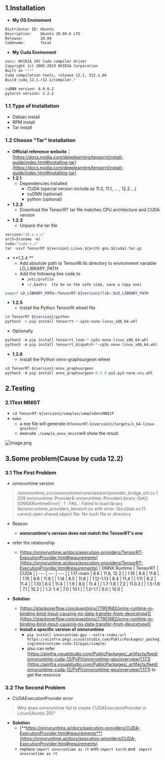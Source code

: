 ## 1.Installation
- **My OS Enviroment**
```bash
Distributor ID: Ubuntu
Description:    Ubuntu 20.04.6 LTS
Release:        20.04
Codename:       focal
```

- **My Cuda Enviroment**
```bash
nvcc: NVIDIA (R) Cuda compiler driver
Copyright (c) 2005-2023 NVIDIA Corporation
Built on ****
Cuda compilation tools, release 12.1, V12.1.66
Build cuda_12.1.r12.1/compiler.*

cuDNN version: 8.9.0.2
pytorch version: 2.2.2
```
### 1.1.Type of Installation

- Debian install
- RPM install
- Tar install
### 1.2 Choose "Tar" Installation

- **Official reference website：**[https://docs.nvidia.com/deeplearning/tensorrt/install-guide/index.html#installing-tar](https://docs.nvidia.com/deeplearning/tensorrt/install-guide/index.html#installing-tar)
- **1.2.1** 
   - Dependencies installed
      - CUDA (special version include as 11.0, 11.1, ... , 12.2....)
      - cuDNN (optional)
      - python (optional)
- **1.2.2** 
   - Download the TensorRT tar file matches CPU architecture and CUDA version
- **1.2.3**
   - Unpack the tar file
```python
version="10.x.x.x"
arch=$(uname -m)
cuda="cuda-x.x"
tar -xzvf TensorRT-${version}.Linux.${arch}-gnu.${cuda}.tar.gz
```

- **1.2.4 **
   - Add absolute path to TensorRt lib directory to environment variable LD_LIBRARY_PATH
   - Add the following line code to 
      - `/etc/profile`
      - `~/.bashrc  (to be on the safe side, save a copy one)`
```bash
export LD_LIBRARY_PATH=<TensorRT-${version}/lib>:$LD_LIBRARY_PATH
```

- **1.2.5**
   - Install the Python TensorRt wheel file
```bash
cd TensorRT-${version}/python
python3 -m pip install tensorrt-*-cp3x-none-linux_x86_64.whl
```

   - Optionally
```python
python3 -m pip install tensorrt_lean-*-cp3x-none-linux_x86_64.whl
python3 -m pip install tensorrt_dispatch-*-cp3x-none-linux_x86_64.whl
```

- **1.2.6**
   - Install the Python onnx-graphsurgeon wheel
```python
cd TensorRT-${version}/onnx_graphsurgeon
python3 -m pip install onnx_graphsurgeon-0.5.0-py2.py3-none-any.whl
```
## 2.Testing
### 2.1Test MNIST

- `cd TensorRT-${version}/samples/sampleOnnxMNIST`	
- `make`
   - a exe file will generate in`TensorRT-${version}/targets/x_64-linux-gnu/bin/ `
   - execute `./sample_onnx_mnist`will show the result.

![image.png](https://cdn.nlark.com/yuque/0/2024/png/34805283/1712425722353-84e57218-a921-4b92-8ed2-57b9e15cf345.png#averageHue=%232e3541&clientId=u28c8fe4f-ba6f-4&from=paste&height=589&id=ua8638230&originHeight=589&originWidth=476&originalType=binary&ratio=1&rotation=0&showTitle=false&size=16197&status=done&style=none&taskId=ud4037ae8-32a7-424c-8100-39fdfaf6926&title=&width=476)
## 3.Some problem(Cause by cuda 12.2)
### 3.1 The First Problem 

- onnxruntime version
> /onnxruntime_src/onnxruntime/core/session/provider_bridge_ort.cc:1209 onnxruntime::Provider& onnxruntime::ProviderLibrary::Get() [ONNXRuntimeError] : 1 : FAIL : Failed to load library libonnxruntime_providers_tensorrt.so with error: libcublas.so.11: cannot open shared object file: No such file or directory

- Reason
   - **onnxruntime's version does not match the TensorRT's one**
- refer the relationship
   - [https://onnxruntime.ai/docs/execution-providers/TensorRT-ExecutionProvider.html#requirements](https://onnxruntime.ai/docs/execution-providers/TensorRT-ExecutionProvider.html#requirements)
   | ONNX Runtime | TensorRT | CUDA |
   | --- | --- | --- |
   | 1.17-main | 8.6 | 11.8, 12.2 |
   | 1.16 | 8.6 | 11.8 |
   | 1.15 | 8.6 | 11.8 |
   | 1.14 | 8.5 | 11.6 |
   | 1.12-1.13 | 8.4 | 11.4 |
   | 1.11 | 8.2 | 11.4 |
   | 1.10 | 8.0 | 11.4 |
   | 1.9 | 8.0 | 11.4 |
   | 1.7-1.8 | 7.2 | 11.0.3 |
   | 1.5-1.6 | 7.1 | 10.2 |
   | 1.2-1.4 | 7.0 | 10.1 |
   | 1.0-1.1 | 6.0 | 10.0 |

- **Solution**
   - [https://stackoverflow.com/questions/77951682/onnx-runtime-io-binding-bind-input-causing-no-data-transfer-from-devicetype1](https://stackoverflow.com/questions/77951682/onnx-runtime-io-binding-bind-input-causing-no-data-transfer-from-devicetype1)
   - **Install a specific version of onnxruntime**
      - `pip install onnxruntime-gpu --extra-index-url https://aiinfra.pkgs.visualstudio.com/PublicPackages/_packaging/onnxruntime-cuda-12/pypi/simple/` 
      - also can refer [https://aiinfra.visualstudio.com/PublicPackages/_artifacts/feed/onnxruntime-cuda-12/PyPI/onnxruntime-gpu/overview/1.17.1](https://aiinfra.visualstudio.com/PublicPackages/_artifacts/feed/onnxruntime-cuda-12/PyPI/onnxruntime-gpu/overview/1.17.1) to get the resource 
### 3.2 The Second Problem

- CUDAExecutionProvider error
> Why does onnxruntime fail to create CUDAExecutionProvider in Linux(Ubuntu 20)?

- **Solution**
   - [**https://onnxruntime.ai/docs/execution-providers/CUDA-ExecutionProvider.html#requirements**](https://onnxruntime.ai/docs/execution-providers/CUDA-ExecutionProvider.html#requirements)
   - replace `import onnxruntime as rt` with  `import torch` and ` import onnxruntime as rt`


